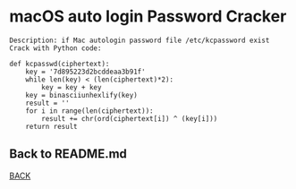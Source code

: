 # macOS auto login Password Cracker
```
Description: if Mac autologin password file /etc/kcpassword exist
Crack with Python code:

def kcpasswd(ciphertext):
    key = '7d895223d2bcddeaa3b91f'
    while len(key) < (len(ciphertext)*2):
        key = key + key
    key = binasciiunhexlify(key)
    result = ''
    for i in range(len(ciphertext)):
        result += chr(ord(ciphertext[i]) ^ (key[i]))
    return result
```

## Back to README.md
[BACK](/README.md)